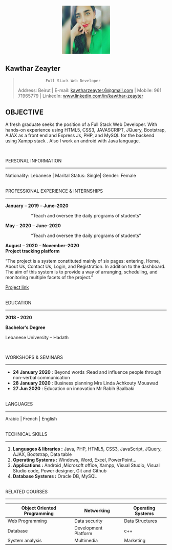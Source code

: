   <p align="center" >
  <img width="150" src="https://github.com/kawthar-146/markdown-CV/blob/main/img/koko.jpg?raw=true">
</p>

  ## Kawthar Zeayter
>                 Full Stack Web Developer
> Address: Beirut | E-mail: kawtharzeayter.6@gmail.com | Mobile: 961 71965779 | LinkedIn: www.linkedin.com/in/kawthar-zeayter

   OBJECTIVE
   ---------

  A fresh graduate seeks the position of a Full Stack Web Developer. With hands-on experience using HTML5, CSS3, JAVASCRIPT, JQuery, Bootstrap, AJAX as a front end and Express Js, PHP, and MySQL for the backend using Xampp stack . Also I work an android with Java language.

  </br>

PERSONAL INFORMATION

--------------------

 Nationality: Lebanese | Marital Status: Single| Gender: Female

</br>
PROFESSIONAL EXPERIENCE & INTERNSHIPS

-------------------------------------
**January** – **2019** – **June**–**2020** 
  
  <p align="center">“Teach and oversee the daily programs of students”</p>

**May** – **2020** – **June**–**2020** 
  
  <p align="center">“Teach and oversee the daily programs of students”</p>

**August** – **2020** – **November**–**2020** 
 </br>   **Project tracking platform**
 <p align="left">“The project is a system constituted mainly of six pages: entering, Home, About Us, Contact Us, Login, and 
 Registration. In addition to the dashboard. The aim of this system is to provide a way of arranging, 
 scheduling, and monitoring multiple facets of the project.”</p>

[Project link](https://youtu.be/5kLVXSznqFM)

</br>
EDUCATION

---------
**2018 - 2020**<p>  **Bachelor’s Degree**</p>

Lebanese University – Hadath

</br>

WORKSHOPS & SEMINARS

--------------------
* **24 January 2020** : Beyond words :Read and influence people through non-verbal communication 
 * **28 January 2020** : Business planning Mrs Linda Achkouty Mouawad 
 * **27 Jun 2020** : Education on innovation Mr Rabih Baalbaki

</br>
 LANGUAGES

 ---------
 Arabic | French | English

</br>
TECHNICAL SKILLS

-----------------
1. **Languages & libraries :** Java, PHP, HTML5, CSS3, JavaScript, JQuery, AJAX, Bootstrap, Data table
1. **Operating Systems :** Windows, Word, Excel, PowerPoint...
1. **Applications :** Android ,Microsoft office, Xampp, Visual Studio, Visual Studio code, Power designer, Git and 
Github
1. **Database Systems :** Oracle DB, MySQL

</br>
RELATED COURSES

---------------
|Object Oriented Programming  | Networking  |Operating Systems |
| -------- | ---------------|-----|
| Web Programming  | Data security|Data Structures
| Database | Development Platform |c++
|System analysis | Multimedia | Marketing


